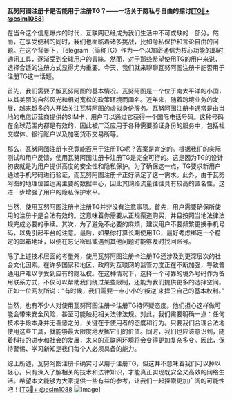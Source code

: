 **瓦努阿图注册卡是否能用于注册TG？——一场关于隐私与自由的探讨[[TG💪+ @esim1088](https://t.me/s/esim1088)]**

在当今这个信息爆炸的时代，互联网已经成为我们生活中不可或缺的一部分。然而，在享受便利的同时，我们也面临着诸多挑战，比如隐私保护和言论自由的问题。在这个背景下，Telegram（简称TG）作为一个以加密通信为核心功能的即时通讯工具，逐渐受到全球用户的青睐。然而，对于那些希望使用TG的用户来说，选择合适的注册方式显得尤为重要。今天，我们就来聊聊瓦努阿图注册卡能否用于注册TG这一话题。

首先，我们需要了解瓦努阿图的基本情况。瓦努阿图是一个位于南太平洋的小国，以其美丽的自然风光和相对宽松的政策环境而闻名。近年来，随着跨境业务的发展，越来越多的人开始关注瓦努阿图的虚拟身份服务。瓦努阿图注册卡通常是由当地的电信运营商提供的SIM卡，用户可以通过它获得一个国际电话号码。这种号码在全球范围内都是有效的，因此被广泛应用于各种需要验证身份的服务中，包括社交媒体、银行账户以及加密货币交易所等。

那么，瓦努阿图注册卡究竟能否用于注册TG呢？答案是肯定的。根据我们的实际测试和用户反馈，使用瓦努阿图注册卡注册TG是完全可行的。这是因为TG的设计初衷就是为用户提供高度的安全性和隐私保护。为了确保这一点，TG要求新用户通过手机号码进行验证，而瓦努阿图注册卡正好满足了这一需求。此外，由于瓦努阿图的地理位置远离主要的数据中心，因此其网络流量往往具有较高的匿名性，这进一步增强了用户的隐私保护水平。

当然，使用瓦努阿图注册卡注册TG并非没有注意事项。首先，用户需要确保所使用的注册卡是合法有效的。这意味着你需要从正规渠道购买，并且按照当地法律法规完成必要的手续。其次，为了避免不必要的麻烦，建议用户不要频繁更换手机号码，以免引起平台的注意。最后，如果你打算长期使用TG，最好考虑绑定一个稳定的邮箱地址，以便在忘记密码或遇到其他问题时能够及时找回账号。

除了上述技术层面的考量外，使用瓦努阿图注册卡注册TG还涉及到更深层次的社会文化因素。在许多国家和地区，政府对互联网的监管力度正在不断加强，导致普通用户难以享受到应有的隐私权。在这种情况下，选择一个可靠的境外号码作为备用联系方式，不仅可以帮助我们绕过某些限制，还能为我们提供更多的选择空间。正如一位网友所说：“有时候，我们需要一点小小的‘叛逆’来捍卫自己的基本权利。”

当然，也有不少人对使用瓦努阿图注册卡注册TG持怀疑态度。他们担心这样做可能会带来安全风险，甚至可能触犯相关法律法规。对此，我们需要明确一点：任何技术手段本身并无善恶之分，关键在于使用者的态度和行为。只要我们合理合法地使用这些工具，就能够最大限度地发挥它们的价值。同时，我们也应该意识到，随着科技的进步和社会的发展，未来的互联网环境将会变得更加复杂多变。因此，保持警惕、学习新知是我们每个人必须具备的能力。

综上所述，瓦努阿图注册卡确实可以用于注册TG，但这并不意味着我们可以掉以轻心。只有深入了解相关的技术和法律知识，才能真正实现既安全又高效的网络生活。希望本文能够为大家提供一些有益的参考，让我们一起探索更加广阔的可能性吧！[[TG💪+ @esim1088](https://t.me/s/esim1088) ![Image](https://i.postimg.cc/4NQfJmqS/Snipaste-2025-05-13-00-14-12.png)]